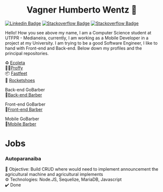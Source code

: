 <h1 align="center">
Vagner Humberto Wentz 👋
</h1>

[![Linkedin Badge](https://img.shields.io/badge/-vagnerwentz-blue?style=flat-square&logo=Linkedin&logoColor=white&link=https://www.linkedin.com/in/vagner-wentz-10b98718a/)](https://www.linkedin.com/in/vagner-wentz-10b98718a/)
[![Stackoverflow Badge](https://img.shields.io/badge/-Stackoverflow-4CA143?style=flat-square&logo=Stackoverflow&logoColor=white&link=https://pt.stackoverflow.com/users/112772/vagner-wentz?tab=profile)](https://pt.stackoverflow.com/users/112772/vagner-wentz?tab=profile)
[![Stackoverflow Badge](https://img.shields.io/badge/-Stackoverflow-000?style=flat-square&logo=Stackoverflow&logoColor=red&link=https://stackoverflow.com/users/11252703/vagner-wentz?tab=profile)](https://stackoverflow.com/users/11252703/vagner-wentz?tab=profile)


Hello! How you see above my name, I am a Computer Science student at UTFPR - Medianeira,
currently, I am working as a Mobile Developer in a project at my University.
I am trying to be a good Software Engineer, I like to hand with Front-end and Back-end.
Below down my profiles and the principal repositories.

♻️ [Ecoleta](https://github.com/vagnerwentz/ecoleta-nlw)</br>
👩‍🏫[Proffy](https://github.com/vagnerwentz/proffy-nlw-2) </br>
📦 [Fastfeet](https://github.com/vagnerwentz/fastfeet) </br>
👟 [Rocketshoes](https://github.com/vagnerwentz/rocketshoes)</br>


Back-end GoBarber </br>
💈[Back-end Barber](https://github.com/vagnerwentz/gobarber-backend-ts)

Front-end GoBarber </br>
💈[Front-end Barber](https://github.com/vagnerwentz/gobarber-frontend-ts)

Mobile GoBarber </br>
💈[Mobile Barber](https://github.com/vagnerwentz/gobarber-mobile-ts)

<h1>Jobs</h1>

<h3>Autoparanaiba</h3>

🎯 Objective: Build CRUD where would need to implement announcement the agricultural machine and agricultural implements </br>
⚙️ Technologies: Node.JS, Sequelize, MariaDB, Javascript </br>
✔️ Done

